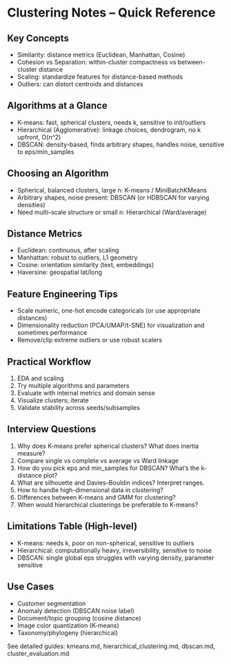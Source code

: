 # Clustering Notes – Quick Reference

## Key Concepts
- Similarity: distance metrics (Euclidean, Manhattan, Cosine)
- Cohesion vs Separation: within-cluster compactness vs between-cluster distance
- Scaling: standardize features for distance-based methods
- Outliers: can distort centroids and distances

## Algorithms at a Glance
- K-means: fast, spherical clusters, needs k, sensitive to init/outliers
- Hierarchical (Agglomerative): linkage choices, dendrogram, no k upfront, O(n^2)
- DBSCAN: density-based, finds arbitrary shapes, handles noise, sensitive to eps/min_samples

## Choosing an Algorithm
- Spherical, balanced clusters, large n: K-means / MiniBatchKMeans
- Arbitrary shapes, noise present: DBSCAN (or HDBSCAN for varying densities)
- Need multi-scale structure or small n: Hierarchical (Ward/average)

## Distance Metrics
- Euclidean: continuous, after scaling
- Manhattan: robust to outliers, L1 geometry
- Cosine: orientation similarity (text, embeddings)
- Haversine: geospatial lat/long

## Feature Engineering Tips
- Scale numeric, one-hot encode categoricals (or use appropriate distances)
- Dimensionality reduction (PCA/UMAP/t-SNE) for visualization and sometimes performance
- Remove/clip extreme outliers or use robust scalers

## Practical Workflow
1. EDA and scaling
2. Try multiple algorithms and parameters
3. Evaluate with internal metrics and domain sense
4. Visualize clusters; iterate
5. Validate stability across seeds/subsamples

## Interview Questions
1. Why does K-means prefer spherical clusters? What does inertia measure?
2. Compare single vs complete vs average vs Ward linkage
3. How do you pick eps and min_samples for DBSCAN? What’s the k-distance plot?
4. What are silhouette and Davies–Bouldin indices? Interpret ranges.
5. How to handle high-dimensional data in clustering?
6. Differences between K-means and GMM for clustering?
7. When would hierarchical clusterings be preferable to K-means?

## Limitations Table (High-level)
- K-means: needs k, poor on non-spherical, sensitive to outliers
- Hierarchical: computationally heavy, irreversibility, sensitive to noise
- DBSCAN: single global eps struggles with varying density, parameter sensitive

## Use Cases
- Customer segmentation
- Anomaly detection (DBSCAN noise label)
- Document/topic grouping (cosine distance)
- Image color quantization (K-means)
- Taxonomy/phylogeny (hierarchical)

See detailed guides: kmeans.md, hierarchical_clustering.md, dbscan.md, cluster_evaluation.md
